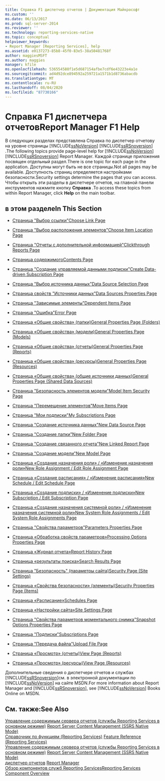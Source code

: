 ```yaml
---
title: Справка F1 диспетчер отчетов | Документация Майкрософт
ms.custom: ''
ms.date: 06/13/2017
ms.prod: sql-server-2014
ms.reviewer: ''
ms.technology: reporting-services-native
ms.topic: conceptual
helpviewer_keywords:
- Report Manager [Reporting Services], help
ms.assetid: e0137273-85b8-45f0-83e5-38a50481768f
author: maggiesMSFT
ms.author: maggies
manager: kfile
ms.openlocfilehash: 536554588f1e5d687154afbe7cdf6e43223e4a1e
ms.sourcegitcommit: ad4d92dce894592a259721a1571b1d8736abacdb
ms.translationtype: MT
ms.contentlocale: ru-RU
ms.lasthandoff: 08/04/2020
ms.locfileid: "87730166"
---
```

# <a name="report-manager-f1-help"></a><span data-ttu-id="2f592-102">Справка F1 диспетчера отчетов</span><span class="sxs-lookup"><span data-stu-id="2f592-102">Report Manager F1 Help</span></span>
  <span data-ttu-id="2f592-103">В следующих разделах представлена Справка по диспетчер отчетову на уровне страницы [!INCLUDE[ssNoVersion](../includes/ssnoversion-md.md)] [!INCLUDE[ssRSnoversion](../includes/ssrsnoversion-md.md)] .</span><span class="sxs-lookup"><span data-stu-id="2f592-103">The following topics provide page-level help for [!INCLUDE[ssNoVersion](../includes/ssnoversion-md.md)] [!INCLUDE[ssRSnoversion](../includes/ssrsnoversion-md.md)] Report Manager.</span></span> <span data-ttu-id="2f592-104">Каждой странице приложения посвящен отдельный раздел.</span><span class="sxs-lookup"><span data-stu-id="2f592-104">There is one topic for each page in the application.</span></span> <span data-ttu-id="2f592-105">Доступны могут быть не все страницы.</span><span class="sxs-lookup"><span data-stu-id="2f592-105">Not all pages may be available.</span></span> <span data-ttu-id="2f592-106">Доступность страниц определяется настройками безопасности.</span><span class="sxs-lookup"><span data-stu-id="2f592-106">Security settings determine the pages that you can access.</span></span> <span data-ttu-id="2f592-107">Чтобы открыть эти разделы в диспетчере отчетов, на главной панели инструментов нажмите кнопку **Справка** .</span><span class="sxs-lookup"><span data-stu-id="2f592-107">To access these topics from within Report Manager, click **Help** on the main toolbar.</span></span>  
  
## <a name="in-this-section"></a><span data-ttu-id="2f592-108">в этом разделе</span><span class="sxs-lookup"><span data-stu-id="2f592-108">In This Section</span></span>  
  
-   [<span data-ttu-id="2f592-109">Страница "Выбор ссылки"</span><span class="sxs-lookup"><span data-stu-id="2f592-109">Choose Link Page</span></span>](../../2014/reporting-services/choose-link-page-report-manager.md)  
  
-   [<span data-ttu-id="2f592-110">Страница "Выбор расположения элементов"</span><span class="sxs-lookup"><span data-stu-id="2f592-110">Choose Item Location Page</span></span>](../../2014/reporting-services/choose-item-location-page-report-manager.md)  
  
-   [<span data-ttu-id="2f592-111">Страница "Отчеты с дополнительной информацией"</span><span class="sxs-lookup"><span data-stu-id="2f592-111">Clickthrough Reports Page</span></span>](../../2014/reporting-services/clickthrough-reports-page-report-manager.md)  
  
-   [<span data-ttu-id="2f592-112">Страница содержимого</span><span class="sxs-lookup"><span data-stu-id="2f592-112">Contents Page</span></span>](../../2014/reporting-services/contents-page-report-manager.md)  
  
-   [<span data-ttu-id="2f592-113">Страница "Создание управляемой данными подписки"</span><span class="sxs-lookup"><span data-stu-id="2f592-113">Create Data-driven Subscription Page</span></span>](../../2014/reporting-services/create-data-driven-subscription-page-report-manager.md)  
  
-   [<span data-ttu-id="2f592-114">Страница "Выбор источника данных"</span><span class="sxs-lookup"><span data-stu-id="2f592-114">Data Source Selection Page</span></span>](../../2014/reporting-services/data-source-selection-page-report-manager.md)  
  
-   [<span data-ttu-id="2f592-115">Страница свойств "Источники данных"</span><span class="sxs-lookup"><span data-stu-id="2f592-115">Data Sources Properties Page</span></span>](../../2014/reporting-services/data-sources-properties-page-report-manager.md)  
  
-   [<span data-ttu-id="2f592-116">Страница "Зависимые элементы"</span><span class="sxs-lookup"><span data-stu-id="2f592-116">Dependent Items Page</span></span>](../../2014/reporting-services/dependent-items-page-report-manager.md)  
  
-   [<span data-ttu-id="2f592-117">Страница "Ошибка"</span><span class="sxs-lookup"><span data-stu-id="2f592-117">Error Page</span></span>](../../2014/reporting-services/error-page-report-manager.md)  
  
-   [<span data-ttu-id="2f592-118">Страница «Общие свойства» (папки)</span><span class="sxs-lookup"><span data-stu-id="2f592-118">General Properties Page (Folders)</span></span>](../../2014/reporting-services/general-properties-page-folders-report-manager.md)  
  
-   [<span data-ttu-id="2f592-119">Страница «Общие свойства» (модели)</span><span class="sxs-lookup"><span data-stu-id="2f592-119">General Properties Page (Models)</span></span>](../../2014/reporting-services/general-properties-page-models-report-manager.md)  
  
-   [<span data-ttu-id="2f592-120">Страница «Общие свойства» (отчеты)</span><span class="sxs-lookup"><span data-stu-id="2f592-120">General Properties Page (Reports)</span></span>](../../2014/reporting-services/general-properties-page-reports-report-manager.md)  
  
-   [<span data-ttu-id="2f592-121">Страница «Общие свойства» (ресурсы)</span><span class="sxs-lookup"><span data-stu-id="2f592-121">General Properties Page (Resources)</span></span>](../../2014/reporting-services/general-properties-page-resources-report-manager.md)  
  
-   [<span data-ttu-id="2f592-122">Страница «Общие свойства» (общие источники данных)</span><span class="sxs-lookup"><span data-stu-id="2f592-122">General Properties Page (Shared Data Sources)</span></span>](../../2014/reporting-services/general-properties-page-shared-data-sources-report-manager.md)  
  
-   [<span data-ttu-id="2f592-123">Страница "Безопасность элементов модели"</span><span class="sxs-lookup"><span data-stu-id="2f592-123">Model Item Security Page</span></span>](../../2014/reporting-services/model-item-security-page-report-manager.md)  
  
-   [<span data-ttu-id="2f592-124">Страница "Перемещение элементов"</span><span class="sxs-lookup"><span data-stu-id="2f592-124">Move Items Page</span></span>](../../2014/reporting-services/move-items-page-report-manager.md)  
  
-   [<span data-ttu-id="2f592-125">Страница "Мои подписки"</span><span class="sxs-lookup"><span data-stu-id="2f592-125">My Subscriptions Page</span></span>](../../2014/reporting-services/my-subscriptions-page-report-manager.md)  
  
-   [<span data-ttu-id="2f592-126">Страница "Создание источника данных"</span><span class="sxs-lookup"><span data-stu-id="2f592-126">New Data Source Page</span></span>](../../2014/reporting-services/new-data-source-page-report-manager.md)  
  
-   [<span data-ttu-id="2f592-127">Страница "Создание папки"</span><span class="sxs-lookup"><span data-stu-id="2f592-127">New Folder Page</span></span>](../../2014/reporting-services/new-folder-page-report-manager.md)  
  
-   [<span data-ttu-id="2f592-128">Страница "Создание связанного отчета"</span><span class="sxs-lookup"><span data-stu-id="2f592-128">New Linked Report Page</span></span>](../../2014/reporting-services/new-linked-report-page-report-manager.md)  
  
-   [<span data-ttu-id="2f592-129">Страница "Создание модели"</span><span class="sxs-lookup"><span data-stu-id="2f592-129">New Model Page</span></span>](../../2014/reporting-services/new-model-page-report-manager.md)  
  
-   [<span data-ttu-id="2f592-130">Страница «Создание назначения роли» / «Изменение назначения роли»</span><span class="sxs-lookup"><span data-stu-id="2f592-130">New Role Assignment / Edit Role Assignment Page</span></span>](../../2014/reporting-services/new-role-assignment-edit-role-assignment-page-report-manager.md)  
  
-   [<span data-ttu-id="2f592-131">Страница «Создание расписания» / «Изменение расписания»</span><span class="sxs-lookup"><span data-stu-id="2f592-131">New Schedule / Edit Schedule Page</span></span>](../../2014/reporting-services/new-schedule-edit-schedule-page-report-manager.md)  
  
-   [<span data-ttu-id="2f592-132">Страница «Создание подписки» / «Изменение подписки»</span><span class="sxs-lookup"><span data-stu-id="2f592-132">New Subscription / Edit Subscription Page</span></span>](../../2014/reporting-services/new-subscription-or-edit-subscription-page-report-manager.md)  
  
-   [<span data-ttu-id="2f592-133">Страница «Создание назначения системной роли» / «Изменение назначения системной роли»</span><span class="sxs-lookup"><span data-stu-id="2f592-133">New System Role Assignments / Edit System Role Assignments Page</span></span>](../../2014/reporting-services/new-system-role-assignments-edit-system-role-assignments-page-report-manager.md)  
  
-   [<span data-ttu-id="2f592-134">Страница "Свойства параметров"</span><span class="sxs-lookup"><span data-stu-id="2f592-134">Parameters Properties Page</span></span>](../../2014/reporting-services/parameters-properties-page-report-manager.md)  
  
-   [<span data-ttu-id="2f592-135">Страница «Обработка свойств параметров»</span><span class="sxs-lookup"><span data-stu-id="2f592-135">Processing Options Properties Page</span></span>](../../2014/reporting-services/processing-options-properties-page-report-manager.md)  
  
-   [<span data-ttu-id="2f592-136">Страница «Журнал отчета»</span><span class="sxs-lookup"><span data-stu-id="2f592-136">Report History Page</span></span>](../../2014/reporting-services/report-history-page-report-manager.md)  
  
-   [<span data-ttu-id="2f592-137">Страница «результаты поиска»</span><span class="sxs-lookup"><span data-stu-id="2f592-137">Search Results Page</span></span>](../../2014/reporting-services/search-page-report-manager.md)  
  
-   [<span data-ttu-id="2f592-138">Страница "Безопасность" (параметры сайта)</span><span class="sxs-lookup"><span data-stu-id="2f592-138">Security Page (Site Settings)</span></span>](../../2014/reporting-services/security-page-site-settings-report-manager.md)  
  
-   [<span data-ttu-id="2f592-139">Страница «Свойства безопасности» (элементы)</span><span class="sxs-lookup"><span data-stu-id="2f592-139">Security Properties Page (Items)</span></span>](../../2014/reporting-services/security-properties-page-items-report-manager.md)  
  
-   [<span data-ttu-id="2f592-140">Страница «Расписание»</span><span class="sxs-lookup"><span data-stu-id="2f592-140">Schedules Page</span></span>](../../2014/reporting-services/schedules-page-report-manager.md)  
  
-   [<span data-ttu-id="2f592-141">Страница «Настройки сайта»</span><span class="sxs-lookup"><span data-stu-id="2f592-141">Site Settings Page</span></span>](../../2014/reporting-services/site-settings-page-report-manager.md)  
  
-   [<span data-ttu-id="2f592-142">Страница "Свойства параметров моментального снимка"</span><span class="sxs-lookup"><span data-stu-id="2f592-142">Snapshot Options Properties Page</span></span>](../../2014/reporting-services/snapshot-options-properties-page-report-manager.md)  
  
-   [<span data-ttu-id="2f592-143">Страница "Подписки"</span><span class="sxs-lookup"><span data-stu-id="2f592-143">Subscriptions Page</span></span>](../../2014/reporting-services/subscriptions-page-report-manager.md)  
  
-   [<span data-ttu-id="2f592-144">Страница "Передача файла"</span><span class="sxs-lookup"><span data-stu-id="2f592-144">Upload File Page</span></span>](../../2014/reporting-services/upload-file-page-report-manager.md)  
  
-   [<span data-ttu-id="2f592-145">Страница «Просмотр» (отчеты)</span><span class="sxs-lookup"><span data-stu-id="2f592-145">View Page (Reports)</span></span>](../../2014/reporting-services/view-page-reports-report-manager.md)  
  
-   [<span data-ttu-id="2f592-146">Страница «Просмотр» (ресурсы)</span><span class="sxs-lookup"><span data-stu-id="2f592-146">View Page (Resources)</span></span>](../../2014/reporting-services/view-page-resources-report-manager.md)  
  
 <span data-ttu-id="2f592-147">Дополнительные сведения о диспетчере отчетов и службах [!INCLUDE[ssRSnoversion](../includes/ssrsnoversion-md.md)]см. в электронной документации по [!INCLUDE[ssNoVersion](../includes/ssnoversion-md.md)] на сайте MSDN.</span><span class="sxs-lookup"><span data-stu-id="2f592-147">For more information about Report Manager and [!INCLUDE[ssRSnoversion](../includes/ssrsnoversion-md.md)], see [!INCLUDE[ssNoVersion](../includes/ssnoversion-md.md)] Books Online on MSDN.</span></span>  
  
## <a name="see-also"></a><span data-ttu-id="2f592-148">См. также:</span><span class="sxs-lookup"><span data-stu-id="2f592-148">See Also</span></span>  
 <span data-ttu-id="2f592-149">[Управление содержимым сервера отчетов (службы Reporting Services в основном режиме)](report-server/report-server-content-management-ssrs-native-mode.md) </span><span class="sxs-lookup"><span data-stu-id="2f592-149">[Report Server Content Management &#40;SSRS Native Mode&#41;](report-server/report-server-content-management-ssrs-native-mode.md) </span></span>  
 <span data-ttu-id="2f592-150">[Справочник по функциям (Reporting Services)](feature-reference-reporting-services.md) </span><span class="sxs-lookup"><span data-stu-id="2f592-150">[Feature Reference (Reporting Services)](feature-reference-reporting-services.md) </span></span>  
 <span data-ttu-id="2f592-151">[Управление содержимым сервера отчетов (службы Reporting Services в основном режиме)](report-server/report-server-content-management-ssrs-native-mode.md) </span><span class="sxs-lookup"><span data-stu-id="2f592-151">[Report Server Content Management &#40;SSRS Native Mode&#41;](report-server/report-server-content-management-ssrs-native-mode.md) </span></span>  
 <span data-ttu-id="2f592-152">[диспетчер отчетов](../../2014/reporting-services/report-manager-ssrs-native-mode.md) </span><span class="sxs-lookup"><span data-stu-id="2f592-152">[Report Manager](../../2014/reporting-services/report-manager-ssrs-native-mode.md) </span></span>  
 [<span data-ttu-id="2f592-153">Обзор компонентов служб Reporting Services</span><span class="sxs-lookup"><span data-stu-id="2f592-153">Reporting Services Component Overview</span></span>](tools/reporting-services-tools.md)  
  
  
